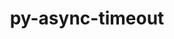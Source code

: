---
title: "py-async-timeout"
layout: cache
categories: [package, develop-2025-04-27]
meta: {"compilers": ["none"], "num_specs": 1, "num_specs_by_stack": {"radiuss": 1, "root": 1}, "oss": ["ubuntu18.04"], "platforms": ["linux"], "stacks": ["radiuss", "root"], "targets": ["x86_64_v3"], "versions": ["4.0.3"]}
spec_details: [{"compiler": "none", "hash": "wwykoeaqdvopj4fjxu5z6v7ijmsg4se2", "os": "ubuntu18.04", "platform": "linux", "size": "-", "stacks": ["radiuss", "root"], "target": "x86_64_v3", "variants": ["build_system=python_pip"], "versions": ["4.0.3"]}]
---